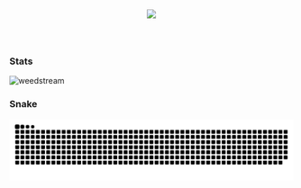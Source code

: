 
<h1 align="center">
    <img src="https://readme-typing-svg.herokuapp.com/?font=Righteous&color=1B5732&size=35&center=true&vCenter=true&width=500&height=70&duration=4000&lines=Hi+👋;" />
</h1>
<!--
<h3 align="center">I'm an Information System student</h3>
-->

<br>
<div>
  <h3>Stats</h3>
  <img src="https://github-readme-streak-stats.herokuapp.com?user=weedstream&theme=tokyonight-duo" alt="weedstream" />
<!--   <img src="http://github-profile-summary-cards.vercel.app/api/cards/most-commit-language?username=weedstream&theme=aura_dark" alt="weedstream"> -->
 </div>   

<!--
  <div>
    <img src="http://github-profile-summary-cards.vercel.app/api/cards/repos-per-language?username=weedstream&theme=aura_dark" alt="Repos per Language">
    <img src="http://github-profile-summary-cards.vercel.app/api/cards/most-commit-language?username=weedstream&theme=aura_dark" alt="Most Commit Language">
  </div>
  <div>
    <img src="http://github-profile-summary-cards.vercel.app/api/cards/stats?username=weedstream&theme=aura_dark" alt="Stats">
    <img src="http://github-profile-summary-cards.vercel.app/api/cards/productive-time?username=weedstream&theme=aura_dark&utcOffset=7" alt="Productive Time">
  </div>
</div>
-->
<!--
<img align="center" width="400px" src="https://github-readme-stats-eight-theta.vercel.app/api?username=weedstream&show_icons=true&hide_border=true&theme=radical&include_all_commits=true&count_private=true" alt="weedstream's GitHub Stats"> || <img align="center" width="295px" src="https://github-readme-stats-eight-theta.vercel.app/api/top-langs/?username=weedstream&langs_count=8&layout=compact&hide_border=true&theme=radical" alt="weedstream's Most Used Language">
<!--
<div align=center>
  <img width=390 src="https://streak-stats.demolab.com/?user=weedstream&count_private=true&theme=react&border_radius=10" alt="streak stats"/>
  <img width=390 src="https://github-readme-stats-salesp07.vercel.app/api?username=weedstream&count_private=true&show_icons=true&theme=react&rank_icon=github&border_radius=10" alt="readme stats" />
  <br/>
  <img width=325 align="center" src="https://github-readme-stats-salesp07.vercel.app/api/top-langs/?username=weedstream&hide=HTML&langs_count=8&layout=compact&theme=react&border_radius=10&size_weight=0.5&count_weight=0.5&exclude_repo=github-readme-stats" alt="top langs" />
</div>
-->
<!--
<img width="400px" src="https://github-readme-streak-stats.herokuapp.com/?user=weedstream&hide_border=true&theme=radical">
-->

<!--| [<img align="center" width="640px" src="https://github-readme-stats.vercel.app/api/wakatime?username=weedstream&layout=compact&hide_border=true&theme=radical">](https://wakatime.com/@weedstream)
| ------------- | -->
<!--
<div>
  <h3>Tools</h3>
</div>


![Python](https://img.shields.io/badge/-Python-05122A?style=flat&logo=python)&nbsp;
![JavaScript](https://img.shields.io/badge/-JavaScript-05122A?style=flat&logo=javascript)&nbsp;
![Java](https://img.shields.io/badge/-Java-05122A?style=flat&logo=java&logoColor=FFA518)&nbsp;
![C++](https://img.shields.io/badge/-C++-05122A?style=flat&logo=C%2B%2B&logoColor=00599C)&nbsp;
![Bootstrap](https://img.shields.io/badge/-Bootstrap-05122A?style=flat&logo=bootstrap&logoColor=563D7C)
![HTML](https://img.shields.io/badge/-HTML-05122A?style=flat&logo=HTML5)&nbsp;
![CSS](https://img.shields.io/badge/-CSS-05122A?style=flat&logo=CSS3&logoColor=1572B6)&nbsp;
![Git](https://img.shields.io/badge/-Git-05122A?style=flat&logo=git)&nbsp;
![GitHub](https://img.shields.io/badge/-GitHub-05122A?style=flat&logo=github)&nbsp;
![Visual Studio Code](https://img.shields.io/badge/-Visual%20Studio%20Code-05122A?style=flat&logo=visual-studio-code&logoColor=007ACC)&nbsp;
![Jupyter Notebook](https://img.shields.io/badge/-Jupyter-05122A?style=flat&logo=jupyter&logoColor=007ACC)&nbsp;
-->

<!--
## 📫 &nbsp; Reach me on:

<a href="https://www.linkedin.com/in/fauziirfans/"><img alt="LinkedIn" src="https://img.shields.io/badge/linkedin%20-%230077B5.svg?&style=flat&logo=linkedin&logoColor=white"/></a> &nbsp;
<a href="mailto:#"><img alt="Gmail" src="https://img.shields.io/badge/Gmail-D14836?style=flat&logo=gmail&logoColor=white" /></a> &nbsp;
<a href="https://instagram.com/fauipang"><img src="https://img.shields.io/badge/-@fauipang_-E4405F?style=flat&logo=Instagram&logoColor=white"/></a> &nbsp;
-->
<div>
  <h3>Snake</h3>
  <img alt="snake eating my contributions" src="https://raw.githubusercontent.com/weedstream/weedstream/output/github-contribution-grid-snake-dark.svg" />
  <br/><br/><br/>
</div>
